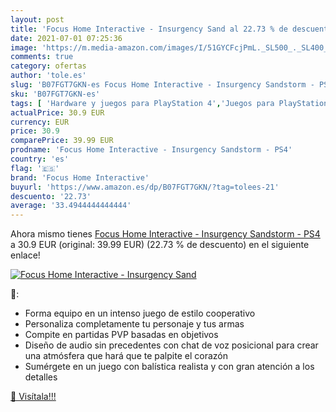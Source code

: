 ```yaml
---
layout: post
title: 'Focus Home Interactive - Insurgency Sand al 22.73 % de descuento'
date: 2021-07-01 07:25:36
image: 'https://m.media-amazon.com/images/I/51GYCFcjPmL._SL500_._SL400_.jpg'
comments: true
category: ofertas
author: 'tole.es'
slug: 'B07FGT7GKN-es Focus Home Interactive - Insurgency Sandstorm - PS4'
sku: 'B07FGT7GKN-es'
tags: [ 'Hardware y juegos para PlayStation 4','Juegos para PlayStation 4','Videojuegos','focus home interactive','ps4', ]
actualPrice: 30.9 EUR
currency: EUR
price: 30.9
comparePrice: 39.99 EUR
prodname: 'Focus Home Interactive - Insurgency Sandstorm - PS4'
country: 'es'
flag: '🇪🇸'
brand: 'Focus Home Interactive'
buyurl: 'https://www.amazon.es/dp/B07FGT7GKN/?tag=tolees-21'
descuento: '22.73'
average: '33.4944444444444'
---
```


Ahora mismo tienes [Focus Home Interactive - Insurgency Sandstorm - PS4](https://www.amazon.es/dp/B07FGT7GKN/?tag=tolees-21) a 30.9 EUR (original: 39.99 EUR) (22.73 %  de descuento) en el siguiente enlace!

[![Focus Home Interactive - Insurgency Sand](https://m.media-amazon.com/images/I/51GYCFcjPmL._SL500_._SL400_.jpg)](https://www.amazon.es/dp/B07FGT7GKN/?tag=tolees-21)

🔎:

- Forma equipo en un intenso juego de estilo cooperativo
- Personaliza completamente tu personaje y tus armas
- Compite en partidas PVP basadas en objetivos
- Diseño de audio sin precedentes con chat de voz posicional para crear una atmósfera que hará que te palpite el corazón
- Sumérgete en un juego con balística realista y con gran atención a los detalles

[🛒 Visítala!!!](https://www.amazon.es/dp/B07FGT7GKN/?tag=tolees-21)
